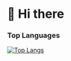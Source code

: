 # 👋 Hi there

### Top Languages

[![Top Langs](https://github-readme-stats-dusky-chi.vercel.app/api/top-langs/?username=tidypr&title_color=4493f8&text_color=fff&bg_color=0d1117&border_radius=0.375rem&border_color=30363d&langs_count=12&card_width=350&layout=compact&hide=ejs)](https://github.com/anuraghazra/github-readme-stats)